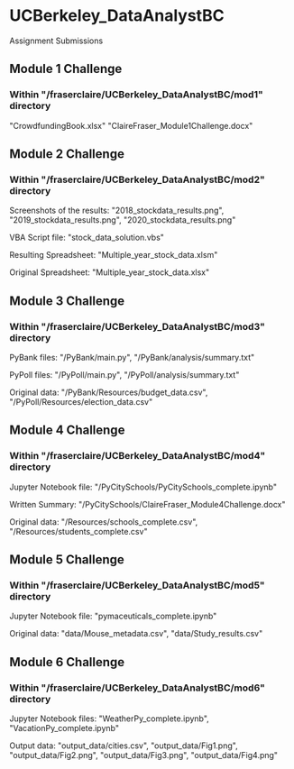 # UCBerkeley_DataAnalystBC
Assignment Submissions

## Module 1 Challenge
### Within "/fraserclaire/UCBerkeley_DataAnalystBC/mod1" directory
"CrowdfundingBook.xlsx"
"ClaireFraser_Module1Challenge.docx"

## Module 2 Challenge
### Within "/fraserclaire/UCBerkeley_DataAnalystBC/mod2" directory
Screenshots of the results: "2018_stockdata_results.png", "2019_stockdata_results.png", "2020_stockdata_results.png"

VBA Script file: "stock_data_solution.vbs"

Resulting Spreadsheet: "Multiple_year_stock_data.xlsm"

Original Spreadsheet: "Multiple_year_stock_data.xlsx"

## Module 3 Challenge
### Within "/fraserclaire/UCBerkeley_DataAnalystBC/mod3" directory
PyBank files: "/PyBank/main.py", "/PyBank/analysis/summary.txt"

PyPoll files: "/PyPoll/main.py", "/PyPoll/analysis/summary.txt"

Original data: "/PyBank/Resources/budget_data.csv", "/PyPoll/Resources/election_data.csv"

## Module 4 Challenge
### Within "/fraserclaire/UCBerkeley_DataAnalystBC/mod4" directory
Jupyter Notebook file: "/PyCitySchools/PyCitySchools_complete.ipynb"

Written Summary: "/PyCitySchools/ClaireFraser_Module4Challenge.docx"

Original data: "/Resources/schools_complete.csv", "/Resources/students_complete.csv"

## Module 5 Challenge
### Within "/fraserclaire/UCBerkeley_DataAnalystBC/mod5" directory
Jupyter Notebook file: "pymaceuticals_complete.ipynb"

Original data: "data/Mouse_metadata.csv", "data/Study_results.csv"

## Module 6 Challenge
### Within "/fraserclaire/UCBerkeley_DataAnalystBC/mod6" directory
Jupyter Notebook files: "WeatherPy_complete.ipynb", "VacationPy_complete.ipynb"

Output data: "output_data/cities.csv", "output_data/Fig1.png", "output_data/Fig2.png", "output_data/Fig3.png", "output_data/Fig4.png"